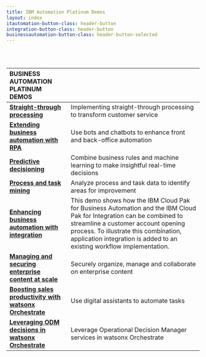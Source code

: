 ```yaml
---
title: IBM Automation Platinum Demos
layout: index
itautomation-button-class: header-button
integration-button-class: header-button
businessautomation-button-class: header-button-selected
---
```

<br/>
<br/>

| **BUSINESS AUTOMATION PLATINUM DEMOS** | | 
| :---         | :--- |
| **[Straight-through processing](https://ibm-garage-tsa.github.io/platinum-demos/300-business-automation-straight-through-processing/demo-preparation)** | Implementing straight-through processing to transform customer service |
| **[Extending business automation with RPA](https://ibm-garage-tsa.github.io/platinum-demos/300-business-automation-extending-ba-with-rpa/demo-preparation)** | Use bots and chatbots to enhance front and back-office automation |
| **[Predictive decisioning](https://ibm-garage-tsa.github.io/platinum-demos/300-business-automation-predictive-decisioning/demo-preparation)** | Combine business rules and machine learning to make insightful real-time decisions |
| **[Process and task mining](https://ibm-garage-tsa.github.io/platinum-demos/300-business-automation-process-and-task-mining/demo-preparation)** | Analyze process and task data to identify areas for improvement |
| **[Enhancing business automation with integration](https://ibm.github.io/platinum-demos-dl/300-enhancing-ba-with-integration/demo-preparation)** | This demo shows how the IBM Cloud Pak for Business Automation and the IBM Cloud Pak for Integration can be combined to streamline a customer account opening process. To illustrate this combination, application integration is added to an existing workflow implementation. |
| **[Managing and securing enterprise content at scale](https://ibm-garage-tsa.github.io/platinum-demos/300-business-automation-managing-and-securing-enterprise-content-at-scale/demo-preparation)** | Securely organize, manage and collaborate on enterprise content |
| **[Boosting sales productivity with watsonx Orchestrate](https://ibm.github.io/platinum-demos-dl/100-digital-labor-boosting-sales-productivity-with-watsonx-orchestrate/demo-preparation)** | Use digital assistants to automate tasks |
| **[Leveraging ODM decisions in watsonx Orchestrate](https://ibm.github.io/platinum-demos-dl/300-digital-labor-leveraging-odm-decisions-in-watsonx-orchestrate/demo-preparation)** | Leverage Operational Decision Manager services in watsonx Orchestrate |
